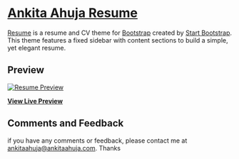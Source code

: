 # [Ankita Ahuja Resume](https://www.ankitaahuja.com)

[Resume](https://www.ankitaahuja.com) is a resume and CV theme for [Bootstrap](http://getbootstrap.com/) created by [Start Bootstrap](http://startbootstrap.com/). This theme features a fixed sidebar with content sections to build a simple, yet elegant resume.

## Preview

[![Resume Preview](<![ScreenShot](https://raw.githubusercontent.com/Ankitaahuja/startbootstrap-resume/master/img/dev.png)>)](https://ankitaahuja.com/)

**[View Live Preview](https://www.ankitaahuja.com/)**

## Comments and Feedback

if you have any comments or feedback, please contact me at ankitaahuja@ankitaahuja.com. Thanks
